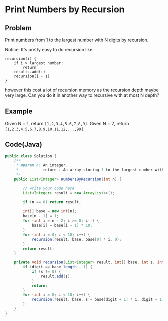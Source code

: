 # Print Numbers by Recursion

## Problem

Print numbers from 1 to the largest number with N digits by recursion.

Notice: It's pretty easy to do recursion like:

```
recursion(i) {
    if i > largest number:
        return
    results.add(i)
    recursion(i + 1)
}
```

however this cost a lot of recursion memory as the recursion depth maybe very large. Can you do it in another way to recursive with at most N depth?

## Example

Given N = 1, return `[1,2,3,4,5,6,7,8,9]`.
Given N = 2, return `[1,2,3,4,5,6,7,8,9,10,11,12,...,99]`.

## Code(Java)

```java
public class Solution {
    /**
     * @param n: An integer.
     *           return : An array storing 1 to the largest number with n digits.
     */
    public List<Integer> numbersByRecursion(int n) {

        // write your code here
        List<Integer> result = new ArrayList<>();

        if (n == 0) return result;

        int[] base = new int[n];
        base[n - 1] = 1;
        for (int i = n - 2; i >= 0; i--) {
            base[i] = base[i + 1] * 10;
        }
        for (int i = 0; i < 10; i++) {
            recursion(result, base, base[0] * i, 0);
        }
        return result;
    }

    private void recursion(List<Integer> result, int[] base, int s, int digit) {
        if (digit == base.length - 1) {
            if (s != 0) {
                result.add(s);
            }
            return;
        }
        for (int i = 0; i < 10; i++) {
            recursion(result, base, s + base[digit + 1] * i, digit + 1);
        }
    }
}
```
